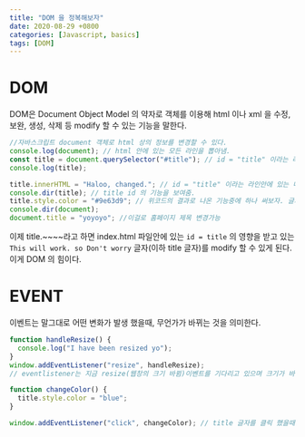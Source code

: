 ```yaml
---
title: "DOM 을 정복해보자"
date: 2020-08-29 +0800
categories: [Javascript, basics]
tags: [DOM]
---
```


# DOM

DOM은 Document Object Model 의 약자로 객체를 이용해 html 이나 xml 을 수정, 보완, 생성, 삭제 등 modify 할 수 있는 기능을 말한다.

```javascript
//자바스크립트 document 객체로 html 상의 정보를 변경할 수 있다.
console.log(document); // html 안에 있는 모든 라인을 뽑아냄.
const title = document.querySelector("#title"); // id = "title" 이라는 라인을 뽑아냄
console.log(title);

title.innerHTML = "Haloo, changed."; // id = "title" 이라는 라인안에 있는 내용을 변경함.
console.dir(title); // title id 의 기능을 보여줌.
title.style.color = "#9e63d9"; // 위코드의 결과로 나온 기능중에 하나 써보자. 글자 색깔 변경
console.dir(document);
document.title = "yoyoyo"; //이걸로 홈페이지 제목 변경가능
```

이제 title.~~~~라고 하면 index.html 파일안에 있는 `id = title` 의 영향을 받고 있는 `This will work. so Don't worry` 글자(이하 title 글자)를 modify 할 수 있게 된다. 이게 DOM 의 힘이다.

# EVENT

이벤트는 말그대로 어떤 변화가 발생 했을때, 무언가가 바뀌는 것을 의미한다.

```javascript
function handleResize() {
  console.log("I have been resized yo");
}
window.addEventListener("resize", handleResize);
// eventlistener는 지금 resize(웹창의 크기 바뀜)이벤트를 기다리고 있으며 크기가 바뀔때 마다, handleresize 함수를 불러온다.

function changeColor() {
  title.style.color = "blue";
}

window.addEventListener("click", changeColor); // title 글자를 클릭 했을때 changeCOlor 함수 작동함.
```
